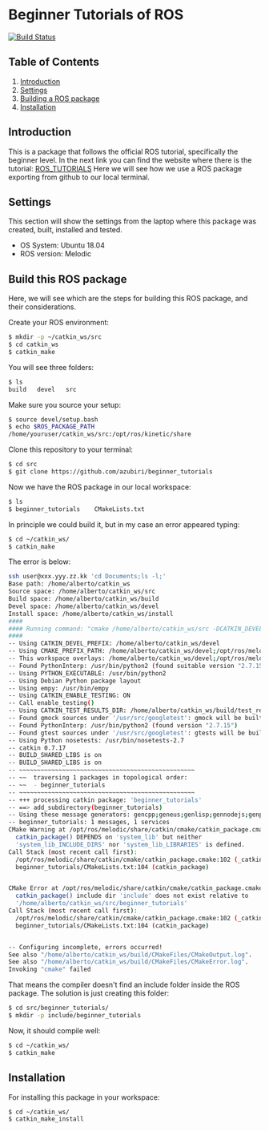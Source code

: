 # Beginner Tutorials of ROS

[![Build Status](https://travis-ci.org/joemccann/dillinger.svg?branch=master)](https://travis-ci.org/joemccann/dillinger)


## Table of Contents
1. [Introduction](#intro)
2. [Settings](#set)
3. [Building a ROS package](#build)
4. [Installation](#installation)

<a name="intro"></a>
## Introduction
This is a package that follows the official ROS tutorial, specifically the beginner level.
In the next link you can find the website where there is the tutorial: [ROS_TUTORIALS][ros_tuto]
Here we will see how we use a ROS package exporting from github to our local terminal.

<a name="set"></a>
## Settings
This section will show the settings from the laptop where this package was created, built, installed and tested.
   - OS System: Ubuntu 18.04
   - ROS version: Melodic

<a name="build"></a>
## Build this ROS package
Here, we will see which are the steps for building this ROS package, and their considerations.

Create your ROS environment:
```sh
$ mkdir -p ~/catkin_ws/src
$ cd catkin_ws
$ catkin_make
```
You will see three folders:
```sh
$ ls
build   devel   src
```
Make sure you source your setup:
```sh
$ source devel/setup.bash
$ echo $ROS_PACKAGE_PATH
/home/youruser/catkin_ws/src:/opt/ros/kinetic/share
```
Clone this repository to your terminal:
```sh
$ cd src
$ git clone https://github.com/azubiri/beginner_tutorials
```
Now we have the ROS package in our local workspace:
```sh
$ ls
$ beginner_tutorials    CMakeLists.txt
```
In principle we could build it, but in my case an error appeared typing:
```sh
$ cd ~/catkin_ws/
$ catkin_make
```
The error is below:
```sh
ssh user@xxx.yyy.zz.kk 'cd Documents;ls -l;'
Base path: /home/alberto/catkin_ws
Source space: /home/alberto/catkin_ws/src
Build space: /home/alberto/catkin_ws/build
Devel space: /home/alberto/catkin_ws/devel
Install space: /home/alberto/catkin_ws/install
####
#### Running command: "cmake /home/alberto/catkin_ws/src -DCATKIN_DEVEL_PREFIX=/home/alberto/catkin_ws/devel -DCMAKE_INSTALL_PREFIX=/home/alberto/catkin_ws/install -G Unix Makefiles" in "/home/alberto/catkin_ws/build"
####
-- Using CATKIN_DEVEL_PREFIX: /home/alberto/catkin_ws/devel
-- Using CMAKE_PREFIX_PATH: /home/alberto/catkin_ws/devel;/opt/ros/melodic
-- This workspace overlays: /home/alberto/catkin_ws/devel;/opt/ros/melodic
-- Found PythonInterp: /usr/bin/python2 (found suitable version "2.7.15", minimum required is "2") 
-- Using PYTHON_EXECUTABLE: /usr/bin/python2
-- Using Debian Python package layout
-- Using empy: /usr/bin/empy
-- Using CATKIN_ENABLE_TESTING: ON
-- Call enable_testing()
-- Using CATKIN_TEST_RESULTS_DIR: /home/alberto/catkin_ws/build/test_results
-- Found gmock sources under '/usr/src/googletest': gmock will be built
-- Found PythonInterp: /usr/bin/python2 (found version "2.7.15") 
-- Found gtest sources under '/usr/src/googletest': gtests will be built
-- Using Python nosetests: /usr/bin/nosetests-2.7
-- catkin 0.7.17
-- BUILD_SHARED_LIBS is on
-- BUILD_SHARED_LIBS is on
-- ~~~~~~~~~~~~~~~~~~~~~~~~~~~~~~~~~~~~~~~~~~~~~~~~~
-- ~~  traversing 1 packages in topological order:
-- ~~  - beginner_tutorials
-- ~~~~~~~~~~~~~~~~~~~~~~~~~~~~~~~~~~~~~~~~~~~~~~~~~
-- +++ processing catkin package: 'beginner_tutorials'
-- ==> add_subdirectory(beginner_tutorials)
-- Using these message generators: gencpp;geneus;genlisp;gennodejs;genpy
-- beginner_tutorials: 1 messages, 1 services
CMake Warning at /opt/ros/melodic/share/catkin/cmake/catkin_package.cmake:166 (message):
  catkin_package() DEPENDS on 'system_lib' but neither
  'system_lib_INCLUDE_DIRS' nor 'system_lib_LIBRARIES' is defined.
Call Stack (most recent call first):
  /opt/ros/melodic/share/catkin/cmake/catkin_package.cmake:102 (_catkin_package)
  beginner_tutorials/CMakeLists.txt:104 (catkin_package)


CMake Error at /opt/ros/melodic/share/catkin/cmake/catkin_package.cmake:304 (message):
  catkin_package() include dir 'include' does not exist relative to
  '/home/alberto/catkin_ws/src/beginner_tutorials'
Call Stack (most recent call first):
  /opt/ros/melodic/share/catkin/cmake/catkin_package.cmake:102 (_catkin_package)
  beginner_tutorials/CMakeLists.txt:104 (catkin_package)


-- Configuring incomplete, errors occurred!
See also "/home/alberto/catkin_ws/build/CMakeFiles/CMakeOutput.log".
See also "/home/alberto/catkin_ws/build/CMakeFiles/CMakeError.log".
Invoking "cmake" failed
```
That means the compiler doesn't find an include folder inside the ROS package.
The solution is just creating this folder:
```sh
$ cd src/beginner_tutorials/
$ mkdir -p include/beginner_tutorials
```
Now, it should compile well:
```sh
$ cd ~/catkin_ws/
$ catkin_make
```

<a name="installation"></a>
## Installation
For installing this package in your workspace:
```sh
$ cd ~/catkin_ws/
$ catkin_make_install
```

[//]: # (These are reference links used in the body of this note and get stripped out when the markdown processor does its job. There is no need to format nicely because it shouldn't be seen. Thanks SO - http://stackoverflow.com/questions/4823468/store-comments-in-markdown-syntax)

   [ros_tuto]: <http://wiki.ros.org/ROS/Tutorials>
